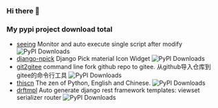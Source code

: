 ### Hi there 👋

### My pypi project download total

- [seeing](https://github.com/toyourheart163/seeing) Monitor and auto execute single script after modify ![PyPI Downloads](https://static.pepy.tech/badge/seeing)
- [django-npick](https://github.com/toyourheart163/django-npick) Django Pick material Icon Widget ![PyPI Downloads](https://static.pepy.tech/badge/django-npick)
- [git2gitee](https://github.com/toyourheart163/git2gitee) command line fork github repo to gitee. 从github导入仓库到gitee的命令行工具 ![PyPI Downloads](https://static.pepy.tech/badge/git2gitee)
- [thiscn](https://github.com/toyourheart163/thiscn) The zen of Python, English and Chinese. ![PyPI Downloads](https://static.pepy.tech/badge/thiscn)
- [drftmpl](https://github.com/toyourheart163/drftmpl) Auto generate django rest framework templates: viewset serializer router ![PyPI Downloads](https://static.pepy.tech/badge/drftmpl)


<!--
**toyourheart163/toyourheart163** is a ✨ _special_ ✨ repository because its `README.md` (this file) appears on your GitHub profile.

Here are some ideas to get you started:

- 🔭 I’m currently working on ...
- 🌱 I’m currently learning ...
- 👯 I’m looking to collaborate on ...
- 🤔 I’m looking for help with ...
- 💬 Ask me about ...
- 📫 How to reach me: ...
- 😄 Pronouns: ...
- ⚡ Fun fact: ...
-->
